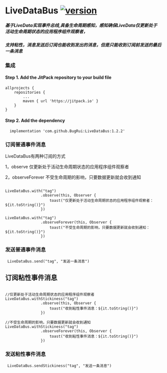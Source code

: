# LiveDataBus [![version](https://jitpack.io/v/BugRui/LiveDataBus.svg)](https://jitpack.io/#BugRui/LiveDataBus/1.2.0)

##### 基于LiveData实现事件总线,具备生命周期感知，感知确保LiveData仅更新处于活动生命周期状态的应用程序组件观察者，
##### 支持粘性，消息发送后订阅也能收到发出的消息，但是只能收到订阅前发送的最后一条消息




### 集成
#### Step 1. Add the JitPack repository to your build file
```
allprojects {
	repositories {
		...
		maven { url 'https://jitpack.io' }
	}
}

```
####  Step 2. Add the dependency
```
  implementation 'com.github.BugRui:LiveDataBus:1.2.2'
```


### 订阅普通事件消息

LiveDataBus有两种订阅的方式

1，observe 仅更新处于活动生命周期状态的应用程序组件观察者

2，observeForever 不受生命周期的影响，只要数据更新就会收到通知

```

LiveDataBus.with("tag")
                .observe(this, Observer {
                    toast("仅更新处于活动生命周期状态的应用程序组件观察者：${it.toString()}")
                })
		
LiveDataBus.with("tag")
                .observeForever(this, Observer {
                    toast("不受生命周期的影响，只要数据更新就会收到通知：${it.toString()}")
                })
```

### 发送普通事件消息
```
 LiveDataBus.send("tag", "发送一条消息")

```
## 订阅粘性事件消息
```

//仅更新处于活动生命周期状态的应用程序组件观察者
LiveDataBus.withStickiness("tag")
                .observe(this, Observer {
                    toast("收到粘性事件消息：${it.toString()}")
                })
		
//不受生命周期的影响，只要数据更新就会收到通知	
LiveDataBus.withStickiness("tag")
                .observeForever(this, Observer {
                    toast("收到粘性事件消息：${it.toString()}")
                })
```

### 发送粘性事件消息
```
 LiveDataBus.sendStickiness("tag", "发送一条消息")
```


